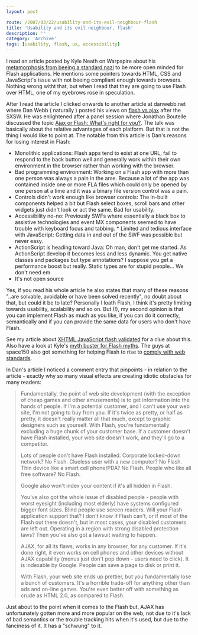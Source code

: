 ```yaml
---
layout: post

route: /2007/03/22/usability-and-its-evil-neighbour-flash
title: 'Usability and its evil neighbour, flash'
description: ''
category: 'Archive'
tags: [usability, flash, ux, accessibility]
---
```


I read an article posted by Kyle Neath on Warpspire about his
<a class="ph" target="_blank" rel="noopener noreferrer" href="http://warpspire.com/journal/web-production/standards-nazi-transforming/">metamorphosis
from beeing a standard nazi</a> to be more open minded for Flash applications.
He mentions some pointers towards HTML, CSS and JavaScript's issue with not
beeing compliant enough towards browsers. Nothing wrong witht that, but when I
read that they are going to use Flash over HTML, one of my eyebrows rose in
speculation.

After I read the article I clicked onwards to another article at danwebb.net
where Dan Webb ( naturally ) posted his views on
<a class="ph" target="_blank" rel="noopener noreferrer" href="http://www.danwebb.net/2007/3/20/flash-vs-ajax-it-s-time-to-expand-your-toolbox">flash
vs ajax</a> after the SXSW. He was enlightened after a panel session where
Jonathan Boutelle discussed the topic
<a class="ph" target="_blank" rel="noopener noreferrer" href="http://2007.sxsw.com/interactive/programming/panels/?action=show&id=IAP060113">Ajax
or Flash: What's right for you?</a>. The talk was basically about the relative
advantages of each platform. But that is not the thing I would like to point at.
The notable from this article is Dan's reasons for losing interest in Flash:

- Monolithic applications: Flash apps tend to exist at one URL, fail to respond
  to the back button well and generally work within their own environment in the
  browser rather than working with the browser.
- Bad programming environment: Working on a Flash app with more than one person
  was always a pain in the arse. Because a lot of the app was contained inside
  one or more FLA files which could only be opened by one person at a time and
  it was a binary file version control was a pain.
- Controls didn't work enough like browser controls: The in-built components
  helped a bit but Flash select boxes, scroll bars and other widgets just didn't
  look or act the same. Bad for usability.
- Accessibility no-no: Previously SWFs where essentially a black box to
  assistive technologies and event MX components seemed to have trouble with
  keyboard focus and tabbing. \* Limited and tedious interface with JavaScript:
  Getting data in and out of the SWF was possible but never easy.
- ActionScript is heading toward Java: Oh man, don't get me started. As
  ActionScript develop it becomes less and less dynamic. You get native classes
  and packages but type annotations? I suppose you get a performance boost but
  really. Static types are for stupid people... We don't need em
- It's not open source

Yes, if you read his whole article he also states that many of these reasons
"..are solvable, avoidable or have been solved recently", no doubt about that,
but could it be to late? Personally I loath Flash, I think it's pretty limiting
towards usability, scalability and so on. But (!), my second opinion is that you
can implement Flash as much as you like, if you can do it correctly,
semantically and if you can provide the same data for users who don't have
Flash.

See my article about
<a class="ph" href="/2007/02/09/xhtml-javascript-flash-validated/">XHTML
JavaScript flash validated</a> for a clue about this. Also have a look at Kyle's
<a class="ph" target="_blank" rel="noopener noreferrer" href="http://warpspire.com/journal/web-production/7-flash-myths/">myth
buster for Flash myths</a>. The guys at space150 also got something for helping
Flash to rise to
<a class="ph" target="_blank" rel="noopener noreferrer" href="http://blog.space150.com/2007/1/11/faust-flash-augmenting-standards">comply
with web standards</a>.

In Dan's article I noticed a comment entry that pinpoints - in relation to the
article - exactly why so many visual effects are creating idiotic obstacles for
many readers:

> Fundamentally, the point of web site development (with the exception of cheap
> games and other amusements) is to get information into the hands of people. If
> I'm a potential customer, and I can't use your web site, I'm not going to buy
> from you. If it's twice as pretty, or half as pretty, it doesn't really matter
> all that much, except to graphic designers such as yourself. With Flash,
> you're fundamentally excluding a huge chunk of your customer base. If a
> customer doesn't have Flash installed, your web site doesn't work, and they'll
> go to a competitor.
>
> Lots of people don't have Flash installed. Corporate locked-down network? No
> Flash. Clueless user with a new computer? No Flash. Thin device like a smart
> cell phone/PDA? No Flash. People who like all free software? No Flash.
>
> Google also won't index your content if it's all hidden in Flash.
>
> You've also got the whole issue of disabled people - people with worst
> eyesight (including most elderly) have systems configured bigger font sizes.
> Blind people use screen readers. Will your Flash application support that? I
> don't know if Flash can't, or if most of the Flash out there doesn't, but in
> most cases, your disabled customers are left out. Operating in a region with
> strong disabled protection laws? Then you've also got a lawsuit waiting to
> happen.
>
> AJAX, for all its flaws, works in any browser, for any customer. If it's done
> right, it even works on cell phones and other devices without AJAX capability
> (menus just don't pop down - users need to click). It is indexable by Google.
> People can save a page to disk or print it.
>
> With Flash, your web site ends up prettier, but you fundamentally lose a bunch
> of customers. It's a horrible trade-off for anything other than ads and
> on-line games. You're even better off with something as crude as HTML 2.0, as
> compared to Flash.

Just about to the point when it comes to the Flash but, AJAX has unfortunately
gotten more and more popular on the web, not due to it's lack of bad semantics
or the trouble tracking hits when it's used, but due to the fanciness of it. It
has a "schwung" to it.
